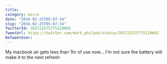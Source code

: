 ```yaml
---
title: 
category: micro
date: "2016-02-25T05:07:34"
slug: "2016-02-25T05:07:34"
TwitterId: 702721575775129602
TweetUrl: https://twitter.com/mark_philpot/status/702721575775129602
ReTweetUser: 
---
```


My macbook air gets less than 1hr of use now... I'm not sure the battery will make it to the next refresh